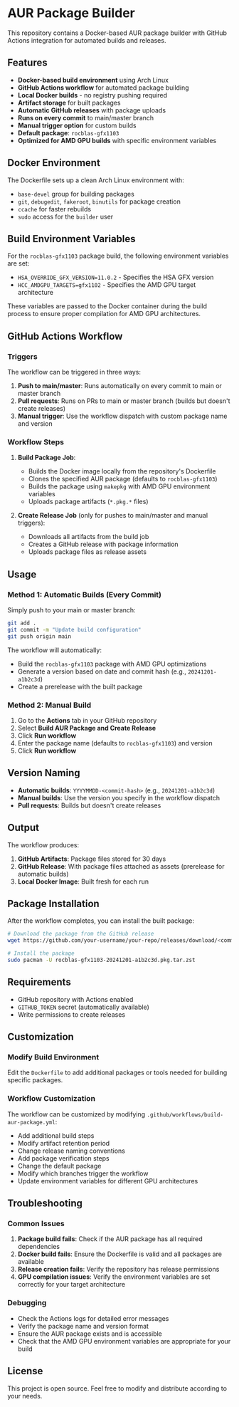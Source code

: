 # AUR Package Builder

This repository contains a Docker-based AUR package builder with GitHub Actions integration for automated builds and releases.

## Features

- **Docker-based build environment** using Arch Linux
- **GitHub Actions workflow** for automated package building
- **Local Docker builds** - no registry pushing required
- **Artifact storage** for built packages
- **Automatic GitHub releases** with package uploads
- **Runs on every commit** to main/master branch
- **Manual trigger option** for custom builds
- **Default package**: `rocblas-gfx1103`
- **Optimized for AMD GPU builds** with specific environment variables

## Docker Environment

The Dockerfile sets up a clean Arch Linux environment with:
- `base-devel` group for building packages
- `git`, `debugedit`, `fakeroot`, `binutils` for package creation
- `ccache` for faster rebuilds
- `sudo` access for the `builder` user

## Build Environment Variables

For the `rocblas-gfx1103` package build, the following environment variables are set:

- `HSA_OVERRIDE_GFX_VERSION=11.0.2` - Specifies the HSA GFX version
- `HCC_AMDGPU_TARGETS=gfx1102` - Specifies the AMD GPU target architecture

These variables are passed to the Docker container during the build process to ensure proper compilation for AMD GPU architectures.

## GitHub Actions Workflow

### Triggers

The workflow can be triggered in three ways:

1. **Push to main/master**: Runs automatically on every commit to main or master branch
2. **Pull requests**: Runs on PRs to main or master branch (builds but doesn't create releases)
3. **Manual trigger**: Use the workflow dispatch with custom package name and version

### Workflow Steps

1. **Build Package Job**:
   - Builds the Docker image locally from the repository's Dockerfile
   - Clones the specified AUR package (defaults to `rocblas-gfx1103`)
   - Builds the package using `makepkg` with AMD GPU environment variables
   - Uploads package artifacts (`*.pkg.*` files)

2. **Create Release Job** (only for pushes to main/master and manual triggers):
   - Downloads all artifacts from the build job
   - Creates a GitHub release with package information
   - Uploads package files as release assets

## Usage

### Method 1: Automatic Builds (Every Commit)

Simply push to your main or master branch:

```bash
git add .
git commit -m "Update build configuration"
git push origin main
```

The workflow will automatically:
- Build the `rocblas-gfx1103` package with AMD GPU optimizations
- Generate a version based on date and commit hash (e.g., `20241201-a1b2c3d`)
- Create a prerelease with the built package

### Method 2: Manual Build

1. Go to the **Actions** tab in your GitHub repository
2. Select **Build AUR Package and Create Release**
3. Click **Run workflow**
4. Enter the package name (defaults to `rocblas-gfx1103`) and version
5. Click **Run workflow**

## Version Naming

- **Automatic builds**: `YYYYMMDD-<commit-hash>` (e.g., `20241201-a1b2c3d`)
- **Manual builds**: Use the version you specify in the workflow dispatch
- **Pull requests**: Builds but doesn't create releases

## Output

The workflow produces:

1. **GitHub Artifacts**: Package files stored for 30 days
2. **GitHub Release**: With package files attached as assets (prerelease for automatic builds)
3. **Local Docker Image**: Built fresh for each run

## Package Installation

After the workflow completes, you can install the built package:

```bash
# Download the package from the GitHub release
wget https://github.com/your-username/your-repo/releases/download/<commit-hash>/rocblas-gfx1103-20241201-a1b2c3d.pkg.tar.zst

# Install the package
sudo pacman -U rocblas-gfx1103-20241201-a1b2c3d.pkg.tar.zst
```

## Requirements

- GitHub repository with Actions enabled
- `GITHUB_TOKEN` secret (automatically available)
- Write permissions to create releases

## Customization

### Modify Build Environment

Edit the `Dockerfile` to add additional packages or tools needed for building specific packages.

### Workflow Customization

The workflow can be customized by modifying `.github/workflows/build-aur-package.yml`:

- Add additional build steps
- Modify artifact retention period
- Change release naming conventions
- Add package verification steps
- Change the default package
- Modify which branches trigger the workflow
- Update environment variables for different GPU architectures

## Troubleshooting

### Common Issues

1. **Package build fails**: Check if the AUR package has all required dependencies
2. **Docker build fails**: Ensure the Dockerfile is valid and all packages are available
3. **Release creation fails**: Verify the repository has release permissions
4. **GPU compilation issues**: Verify the environment variables are set correctly for your target architecture

### Debugging

- Check the Actions logs for detailed error messages
- Verify the package name and version format
- Ensure the AUR package exists and is accessible
- Check that the AMD GPU environment variables are appropriate for your build

## License

This project is open source. Feel free to modify and distribute according to your needs. 